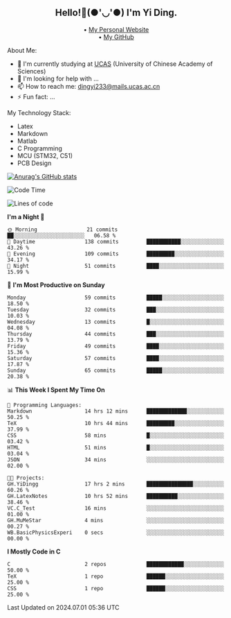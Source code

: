 <h2 align="center"> Hello!👋(●'◡'●) I'm Yi Ding.</h2>
<p align="center">
  • <a href="https://yidingg.github.io/YiDingg">My Personal Website</a><br>
  • <a href="https://github.com/YiDingg">My GitHub</a>
</p>

About Me:
- 🔭 I'm currently studying at [UCAS](https://www.ucas.ac.cn/) (University of Chinese Academy of Sciences)
- 🤔 I'm looking for help with ...
- 📫 How to reach me: dingyi233@mails.ucas.ac.cn
- ⚡ Fun fact: ...

My Technology Stack:
- Latex
- Markdown
- Matlab
- C Programming
- MCU (STM32, C51)
- PCB Design

[![Anurag's GitHub stats](https://github-readme-stats.vercel.app/api?username=YiDingg)](https://github.com/anuraghazra/github-readme-stats)

<!--START_SECTION:waka-->
![Code Time](http://img.shields.io/badge/Code%20Time-108%20hrs%2055%20mins-blue)

![Lines of code](https://img.shields.io/badge/From%20Hello%20World%20I%27ve%20Written-423.3%20thousand%20lines%20of%20code-blue)

**I'm a Night 🦉** 

```text
🌞 Morning                21 commits          ██░░░░░░░░░░░░░░░░░░░░░░░   06.58 % 
🌆 Daytime                138 commits         ███████████░░░░░░░░░░░░░░   43.26 % 
🌃 Evening                109 commits         █████████░░░░░░░░░░░░░░░░   34.17 % 
🌙 Night                  51 commits          ████░░░░░░░░░░░░░░░░░░░░░   15.99 % 
```
📅 **I'm Most Productive on Sunday** 

```text
Monday                   59 commits          █████░░░░░░░░░░░░░░░░░░░░   18.50 % 
Tuesday                  32 commits          ███░░░░░░░░░░░░░░░░░░░░░░   10.03 % 
Wednesday                13 commits          █░░░░░░░░░░░░░░░░░░░░░░░░   04.08 % 
Thursday                 44 commits          ███░░░░░░░░░░░░░░░░░░░░░░   13.79 % 
Friday                   49 commits          ████░░░░░░░░░░░░░░░░░░░░░   15.36 % 
Saturday                 57 commits          ████░░░░░░░░░░░░░░░░░░░░░   17.87 % 
Sunday                   65 commits          █████░░░░░░░░░░░░░░░░░░░░   20.38 % 
```


📊 **This Week I Spent My Time On** 

```text
💬 Programming Languages: 
Markdown                 14 hrs 12 mins      █████████████░░░░░░░░░░░░   50.25 % 
TeX                      10 hrs 44 mins      █████████░░░░░░░░░░░░░░░░   37.99 % 
CSS                      58 mins             █░░░░░░░░░░░░░░░░░░░░░░░░   03.42 % 
HTML                     51 mins             █░░░░░░░░░░░░░░░░░░░░░░░░   03.04 % 
JSON                     34 mins             ░░░░░░░░░░░░░░░░░░░░░░░░░   02.00 % 

🐱‍💻 Projects: 
GH.YiDingg               17 hrs 2 mins       ███████████████░░░░░░░░░░   60.26 % 
GH.LatexNotes            10 hrs 52 mins      ██████████░░░░░░░░░░░░░░░   38.46 % 
VC.C_Test                16 mins             ░░░░░░░░░░░░░░░░░░░░░░░░░   01.00 % 
GH.MuMeStar              4 mins              ░░░░░░░░░░░░░░░░░░░░░░░░░   00.27 % 
WB.BasicPhysicsExperi    0 secs              ░░░░░░░░░░░░░░░░░░░░░░░░░   00.00 % 
```

**I Mostly Code in C** 

```text
C                        2 repos             ████████████░░░░░░░░░░░░░   50.00 % 
TeX                      1 repo              ██████░░░░░░░░░░░░░░░░░░░   25.00 % 
CSS                      1 repo              ██████░░░░░░░░░░░░░░░░░░░   25.00 % 
```




 Last Updated on 2024.07.01 05:36 UTC
<!--END_SECTION:waka-->
